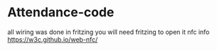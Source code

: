 # Attendance-code
all wiring was done in fritzing you will need fritzing to open it
nfc info https://w3c.github.io/web-nfc/
